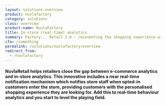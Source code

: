 ```yaml
---
layout: solutions-overview
product: nuvlafactory
category: solutions
class: overview
product-name: NuvlaFactory
title: In-store (real-time) analytics
summary: Factory... Retail 2.0 — reinventing the shopping experience with meaningful insights.
cfa: /something
permalink: /solutions/nuvlafactory/overview
redirect_from:
  - /nuvlafactory
---
```


<h4>NuvlaRetail helps retailers close the gap between e-commerce analytics and in-store analytics. This innovative includes a near real-time notification mechanism which notifies store staff when opted-in customers enter the store, providing customers with the personalised shopping experience they are looking for. Add this to real-time behaviour analytics and you start to level the playing field.</h4>

